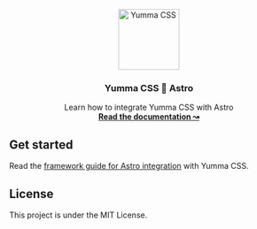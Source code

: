 <div align="center">
  <a href="https://yummacss.com" target="_blank" target="_blank" rel="noopener noreferrer">
    <img alt="Yumma CSS" src="https://www.yummacss.com/trademark/mark.png" width="110" style="max-width: 100%;">
  </a>
</div>

<h3 align="center">Yumma CSS 🤝 Astro</h3>

<p align="center">
  Learn how to integrate Yumma CSS with Astro
  <br>
  <a href="https://yummacss.com"><strong>Read the documentation ↝</strong></a>

## Get started

Read the [framework guide for Astro integration](https://www.yummacss.com/docs/guides/astro) with Yumma CSS.

## License

This project is under the MIT License.
